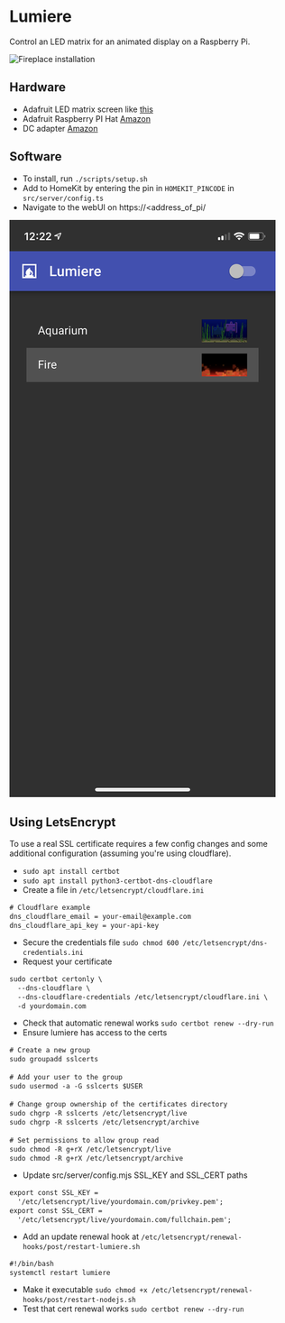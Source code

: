 # Lumiere
Control an LED matrix for an animated display on a Raspberry Pi.

![Fireplace installation](/fireplace.gif)

## Hardware
- Adafruit LED matrix screen like [this](https://www.adafruit.com/product/420)
- Adafruit Raspberry PI Hat [Amazon](https://www.amazon.com/gp/product/B00SK69C6E/ref=ppx_yo_dt_b_asin_title_o00_s01?ie=UTF8&psc=1)
- DC adapter [Amazon](https://www.amazon.com/gp/product/B07CMM2BBR/ref=ppx_od_dt_b_asin_title_s00?ie=UTF8&psc=1)

## Software

- To install, run ```./scripts/setup.sh```
- Add to HomeKit by entering the pin in `HOMEKIT_PINCODE` in `src/server/config.ts`
- Navigate to the webUI on https://<address_of_pi/

![Web UI](/screenshot.png)

## Using LetsEncrypt
To use a real SSL certificate requires a few config changes and some additional configuration (assuming you're using cloudflare).

- ```sudo apt install certbot```
- ```sudo apt install python3-certbot-dns-cloudflare```
- Create a file in ```/etc/letsencrypt/cloudflare.ini```
```
# Cloudflare example
dns_cloudflare_email = your-email@example.com
dns_cloudflare_api_key = your-api-key
```
- Secure the credentials file ```sudo chmod 600 /etc/letsencrypt/dns-credentials.ini```
- Request your certificate
```
sudo certbot certonly \
  --dns-cloudflare \
  --dns-cloudflare-credentials /etc/letsencrypt/cloudflare.ini \
  -d yourdomain.com
```
- Check that automatic renewal works ```sudo certbot renew --dry-run```
- Ensure lumiere has access to the certs
```
# Create a new group
sudo groupadd sslcerts

# Add your user to the group
sudo usermod -a -G sslcerts $USER

# Change group ownership of the certificates directory
sudo chgrp -R sslcerts /etc/letsencrypt/live
sudo chgrp -R sslcerts /etc/letsencrypt/archive

# Set permissions to allow group read
sudo chmod -R g+rX /etc/letsencrypt/live
sudo chmod -R g+rX /etc/letsencrypt/archive
```
- Update src/server/config.mjs SSL_KEY and SSL_CERT paths
```
export const SSL_KEY =
  '/etc/letsencrypt/live/yourdomain.com/privkey.pem';
export const SSL_CERT =
  '/etc/letsencrypt/live/yourdomain.com/fullchain.pem';
```
- Add an update renewal hook at ```/etc/letsencrypt/renewal-hooks/post/restart-lumiere.sh```
```
#!/bin/bash
systemctl restart lumiere
```
- Make it executable ```sudo chmod +x /etc/letsencrypt/renewal-hooks/post/restart-nodejs.sh```
- Test that cert renewal works ```sudo certbot renew --dry-run```
